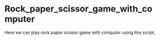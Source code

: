# Rock_paper_scissor_game_with_computer
Here we can play rock paper scissor game with computer using this script.
